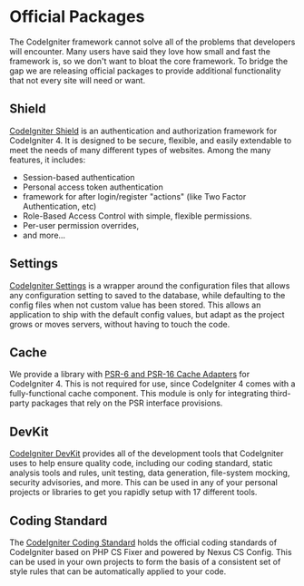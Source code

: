# Official Packages

The CodeIgniter framework cannot solve all of the problems that
developers will encounter. Many users have said they love how small and
fast the framework is, so we don't want to bloat the core framework. To
bridge the gap we are releasing official packages to provide additional
functionality that not every site will need or want.

<div class="contents" local="" depth="2">

</div>

## Shield

[CodeIgniter Shield](https://codeigniter4.github.io/shield/) is an
authentication and authorization framework for CodeIgniter 4. It is
designed to be secure, flexible, and easily extendable to meet the needs
of many different types of websites. Among the many features, it
includes:

- Session-based authentication
- Personal access token authentication
- framework for after login/register "actions" (like Two Factor
  Authentication, etc)
- Role-Based Access Control with simple, flexible permissions.
- Per-user permission overrides,
- and more...

## Settings

[CodeIgniter Settings](https://github.com/codeigniter4/settings) is a
wrapper around the configuration files that allows any configuration
setting to saved to the database, while defaulting to the config files
when not custom value has been stored. This allows an application to
ship with the default config values, but adapt as the project grows or
moves servers, without having to touch the code.

## Cache

We provide a library with [PSR-6 and PSR-16 Cache
Adapters](https://github.com/codeigniter4/cache) for CodeIgniter 4. This
is not required for use, since CodeIgniter 4 comes with a
fully-functional cache component. This module is only for integrating
third-party packages that rely on the PSR interface provisions.

## DevKit

[CodeIgniter DevKit](https://github.com/codeigniter4/devkit) provides
all of the development tools that CodeIgniter uses to help ensure
quality code, including our coding standard, static analysis tools and
rules, unit testing, data generation, file-system mocking, security
advisories, and more. This can be used in any of your personal projects
or libraries to get you rapidly setup with 17 different tools.

## Coding Standard

The [CodeIgniter Coding
Standard](https://github.com/CodeIgniter/coding-standard) holds the
official coding standards of CodeIgniter based on PHP CS Fixer and
powered by Nexus CS Config. This can be used in your own projects to
form the basis of a consistent set of style rules that can be
automatically applied to your code.
